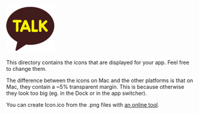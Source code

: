 ![Sample app icon](linux/128.png)

This directory contains the icons that are displayed for your app. Feel free to
change them.

The difference between the icons on Mac and the other platforms is that on Mac,
they contain a ~5% transparent margin. This is because otherwise they look too
big (eg. in the Dock or in the app switcher).

You can create Icon.ico from the .png files with
[an online tool](https://icon-icons.com/icon/social-media-talk-kakao-logo/229306).